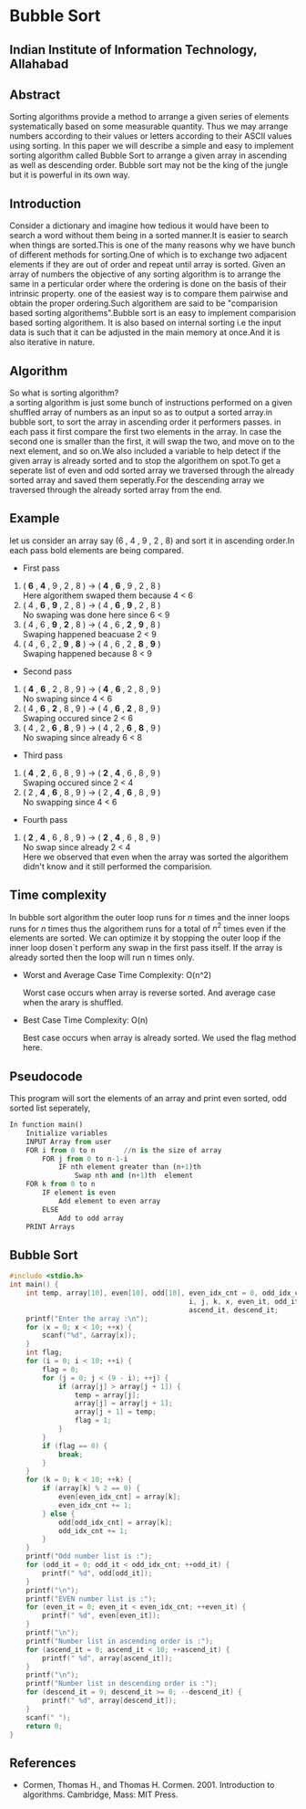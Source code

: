 # Bubble  Sort 
## Indian Institute of Information Technology, Allahabad ##
## Abstract

Sorting algorithms provide a method to arrange a given series of elements systematically based on some measurable quantity. Thus we may arrange numbers according to their values or letters according to their ASCII values using sorting. In this paper we will describe a simple and easy to implement sorting algorithm called Bubble Sort to arrange a given array in ascending as well as descending order. Bubble sort may not be the king of the jungle but it is powerful in its own way.

## Introduction

Consider a dictionary and imagine how tedious it would have been to search a word without them being in a sorted manner.It is easier to search when things are sorted.This is one of the many reasons why we have bunch of different methods for sorting.One of which is to exchange two adjacent elements if they are out of order and repeat until array is sorted.
Given an array of numbers the objective of any sorting algorithm is to arrange the same in a perticular order where the ordering is done on the basis of their intrinsic property. one of the easiest way is to compare them pairwise and obtain the proper ordering.Such algorithem are said to be "comparision based sorting algorithems".Bubble sort is an easy to implement comparision based sorting algorithem. It is also based on internal sorting i.e the input data is such that it can be adjusted in the main memory at once.And it is also iterative in nature.

## Algorithm

So what is sorting algorithm?   
a sorting algorithm is just some bunch of instructions performed on a given shuffled array of numbers as an input so as to output a sorted array.in bubble sort, to sort the array in ascending order it performers passes. in each pass it first compare the first two elements in the array. In case the second one is smaller than the first, it will swap the two, and move on to the next element, and so on.We also included a variable to help detect if the given array is already sorted and to stop the algorithem on spot.To get a seperate list of even and odd sorted array we traversed through the already sorted array and saved them seperatly.For the descending array we traversed through the already sorted array from the end.

## Example
let us consider an array say (6 , 4 , 9 , 2 , 8) and sort it in ascending order.In each pass bold elements are being compared.    
- First pass
1. ( **6** , **4** , 9 , 2 , 8 ) &rarr; ( **4** , **6** , 9 , 2 , 8 )     
Here algorithem swaped them because  4 < 6     
2.   ( 4 , **6** , **9** , 2 , 8 ) &rarr; ( 4 , **6** , **9** , 2 , 8 )      
No swaping was done here since   6 < 9      
3. ( 4 , 6 , **9** , **2** , 8 ) &rarr; ( 4 , 6 , **2** , **9** ,  8 )    
Swaping happened beacuase  2 < 9 
4. ( 4 , 6 , 2 , **9** , **8** ) &rarr; ( 4 , 6 , 2 , **8** , **9** )   
Swaping happened because  8 < 9 

- Second pass

1. ( **4** , **6** , 2 , 8 , 9 ) &rarr; ( **4** , **6** , 2 , 8 , 9 )   
No swaping since 4 < 6 
2. ( 4 , **6** , **2** , 8 , 9 ) &rarr; ( 4 , **6** , **2** , 8 , 9 )   
Swaping occured since  2 < 6 
3. ( 4 , 2 , **6** , **8** , 9 ) &rarr; ( 4 , 2 , **6** , **8** , 9 )   
No swaping since already  6 < 8 

- Third pass
1. ( **4** , **2** , 6 , 8 , 9 ) &rarr; ( **2** , **4** , 6 , 8 , 9 )   
Swaping occured since  2 < 4 
2. ( 2 , **4** , **6** , 8 , 9 ) &rarr; ( 2 , **4** , **6** , 8 , 9 )       
No swapping since  4 < 6 
- Fourth pass
1. ( **2** , **4** , 6 , 8 , 9 ) &rarr; ( **2** , **4** , 6 , 8 , 9 )       
No swap since already  2 < 4      
Here we observed that even when the array was sorted the algorithem didn't know and it still performed the comparision.

## Time complexity
In bubble sort algorithm the outer loop runs for $n$ times and the inner loops runs for $n$ times thus the algorithem runs for a total of $n^2$ times even if the elements are sorted.
We can optimize it by stopping the outer loop if the inner loop dosen`t perform any swap in the first pass itself.
If the array is already sorted then the loop will run n times only.

- Worst and Average Case Time Complexity: O(n^2)

	 Worst case occurs when array is reverse sorted.
     And average case when the arary is shuffled.

- Best Case Time Complexity: O(n)

	 Best case occurs when array is already sorted. We used the flag method here.

## Pseudocode

This program will sort the elements of an array and print even sorted, odd sorted list seperately,
```python
In function main()
	Initialize variables
	INPUT Array from user
	FOR i from 0 to n		//n is the size of array
		FOR j from 0 to n-1-i  		
			IF nth element greater than (n+1)th 
				Swap nth and (n+1)th  element
	FOR k from 0 to n
		IF element is even
			Add element to even array
		ELSE 
			Add to odd array
	PRINT Arrays 
```
 ## Bubble Sort

```c
#include <stdio.h>
int main() {
    int temp, array[10], even[10], odd[10], even_idx_cnt = 0, odd_idx_cnt = 0,
                                            i, j, k, x, even_it, odd_it,
                                            ascend_it, descend_it;
    printf("Enter the array :\n");
    for (x = 0; x < 10; ++x) {
        scanf("%d", &array[x]);
    }
    int flag;
    for (i = 0; i < 10; ++i) {
        flag = 0;
        for (j = 0; j < (9 - i); ++j) {
            if (array[j] > array[j + 1]) {
                temp = array[j];
                array[j] = array[j + 1];
                array[j + 1] = temp;
                flag = 1;
            }
        }
        if (flag == 0) {
            break;
        }
    }
    for (k = 0; k < 10; ++k) {
        if (array[k] % 2 == 0) {
            even[even_idx_cnt] = array[k];
            even_idx_cnt += 1;
        } else {
            odd[odd_idx_cnt] = array[k];
            odd_idx_cnt += 1;
        }
    }
    printf("Odd number list is :");
    for (odd_it = 0; odd_it < odd_idx_cnt; ++odd_it) {
        printf(" %d", odd[odd_it]);
    }
    printf("\n");
    printf("EVEN number list is :");
    for (even_it = 0; even_it < even_idx_cnt; ++even_it) {
        printf(" %d", even[even_it]);
    }
    printf("\n");
    printf("Number list in ascending order is :");
    for (ascend_it = 0; ascend_it < 10; ++ascend_it) {
        printf(" %d", array[ascend_it]);
    }
    printf("\n");
    printf("Number list in descending order is :");
    for (descend_it = 9; descend_it >= 0; --descend_it) {
        printf(" %d", array[descend_it]);
    }
    scanf(" ");
    return 0;
}
```


## References
- Cormen, Thomas H., and Thomas H. Cormen. 2001. Introduction to algorithms. Cambridge, Mass: MIT Press.
